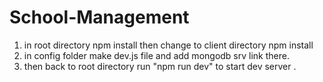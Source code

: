 # School-Management

1. in root directory npm install then change to client directory npm install
2. in config folder make dev.js file and add mongodb srv link there.
3. then back to root directory run "npm run dev" to start dev server .
